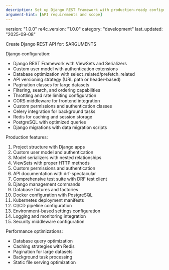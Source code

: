 ```yaml
---
description: Set up Django REST Framework with production-ready configuration
argument-hint: [API requirements and scope]
---
```

version: "1.0.0"
re4c_version: "1.0.0"
category: "development"
last_updated: "2025-09-08"

Create Django REST API for: $ARGUMENTS

Django configuration:
- Django REST Framework with ViewSets and Serializers
- Custom user model with authentication extensions
- Database optimization with select_related/prefetch_related
- API versioning strategy (URL path or header-based)
- Pagination classes for large datasets
- Filtering, search, and ordering capabilities
- Throttling and rate limiting configuration
- CORS middleware for frontend integration
- Custom permissions and authentication classes
- Celery integration for background tasks
- Redis for caching and session storage
- PostgreSQL with optimized queries
- Django migrations with data migration scripts

Production features:
1. Project structure with Django apps
2. Custom user model and authentication
3. Model serializers with nested relationships
4. ViewSets with proper HTTP methods
5. Custom permissions and authentication
6. API documentation with drf-spectacular
7. Comprehensive test suite with DRF test client
8. Django management commands
9. Database fixtures and factories
10. Docker configuration with PostgreSQL
11. Kubernetes deployment manifests
12. CI/CD pipeline configuration
13. Environment-based settings configuration
14. Logging and monitoring integration
15. Security middleware configuration

Performance optimizations:
- Database query optimization
- Caching strategies with Redis
- Pagination for large datasets
- Background task processing
- Static file serving optimization
